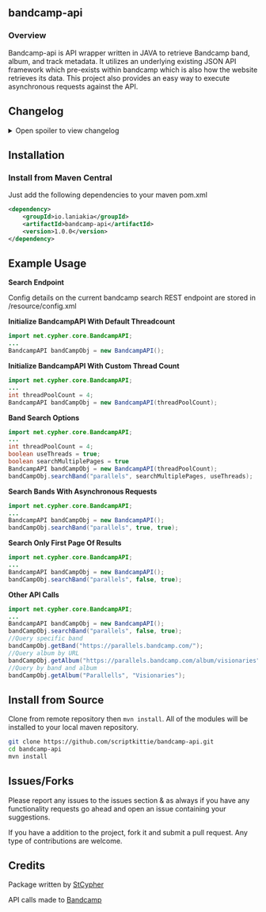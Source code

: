 ## bandcamp-api


### Overview

Bandcamp-api is API wrapper written in JAVA to retrieve Bandcamp band, album, and track metadata. It utilizes an underlying existing JSON API framework which pre-exists within bandcamp which is also how the website retrieves its data. This project also provides an easy way to execute asynchronous requests against the API.

## Changelog

<details> 
  <summary>Open spoiler to view changelog </summary>
  
### 1.0.0
- Initial release.
</details>


## Installation
### Install from Maven Central

Just add the following dependencies to your maven pom.xml

```xml
<dependency>
    <groupId>io.laniakia</groupId>
    <artifactId>bandcamp-api</artifactId>
    <version>1.0.0</version>
</dependency>
```
## Example Usage

**Search Endpoint**

Config details on the current bandcamp search REST endpoint are stored in /resource/config.xml

**Initialize BandcampAPI With Default Threadcount**

```java
import net.cypher.core.BandcampAPI;
...
BandcampAPI bandCampObj = new BandcampAPI();
```
**Initialize BandcampAPI With Custom Thread Count**

```java
import net.cypher.core.BandcampAPI;
...
int threadPoolCount = 4;
BandcampAPI bandCampObj = new BandcampAPI(threadPoolCount);
```
**Band Search Options**

```java
import net.cypher.core.BandcampAPI;
...
int threadPoolCount = 4;
boolean useThreads = true;
boolean searchMultiplePages = true
BandcampAPI bandCampObj = new BandcampAPI(threadPoolCount);
bandCampObj.searchBand("parallels", searchMultiplePages, useThreads);
```

**Search Bands With Asynchronous Requests**

```java
import net.cypher.core.BandcampAPI;
...
BandcampAPI bandCampObj = new BandcampAPI();
bandCampObj.searchBand("parallels", true, true);
```

**Search Only First Page Of Results**

```java
import net.cypher.core.BandcampAPI;
...
BandcampAPI bandCampObj = new BandcampAPI();
bandCampObj.searchBand("parallels", false, true);
```

**Other API Calls**

```java
import net.cypher.core.BandcampAPI;
...
BandcampAPI bandCampObj = new BandcampAPI();
bandCampObj.searchBand("parallels", false, true);
//Query specific band
bandCampObj.getBand("https://parallels.bandcamp.com/");
//Query album by URL
bandCampObj.getAlbum("https://parallels.bandcamp.com/album/visionaries");
//Query by band and album
bandCampObj.getAlbum("Parallells", "Visionaries");
```

## Install from Source

Clone from remote repository then `mvn install`. All of the modules will be installed to your local maven repository.

~~~bash
git clone https://github.com/scriptkittie/bandcamp-api.git
cd bandcamp-api
mvn install
~~~

## Issues/Forks
Please report any issues to the issues section & as always if you have any functionality requests go ahead and open an issue containing your suggestions.

If you have a addition to the project, fork it and submit a pull request. Any type of contributions are welcome.

## Credits
Package written by [StCypher](https://twitter.com/yo_scriptkittie/with_replies)


API calls made to [Bandcamp](https://bandcamp.com/)

